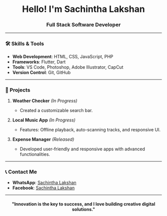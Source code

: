 <h1 align="center">Hello! I'm Sachintha Lakshan</h1>
<h3 align="center">Full Stack Software Developer</h3>

---

### 🛠️ Skills & Tools  
- **Web Development**: HTML, CSS, JavaScript, PHP  
- **Frameworks**: Flutter, Dart  
- **Tools**: VS Code, Photoshop, Adobe Illustrator, CapCut  
- **Version Control**: Git, GitHub  

---

### 🌟 Projects  
1. **Weather Checker** *(In Progress)*  
   - Created a customizable search bar.  

2. **Local Music App** *(In Progress)*  
   - Features: Offline playback, auto-scanning tracks, and responsive UI.  

3. **Expense Manager** *(Released)*  
   - Developed user-friendly and responsive apps with advanced functionalities.

---

### 📞 Contact Me    
- **WhatsApp**: [Sachintha Lakshan]()  
- **Facebook**: [Sachintha Lakshan](https://www.facebook.com/share/ToajmfrU66nhFwKs/?mibextid=qi2Omg)  

---

<h4 align="center">"Innovation is the key to success, and I love building creative digital solutions."</h4>